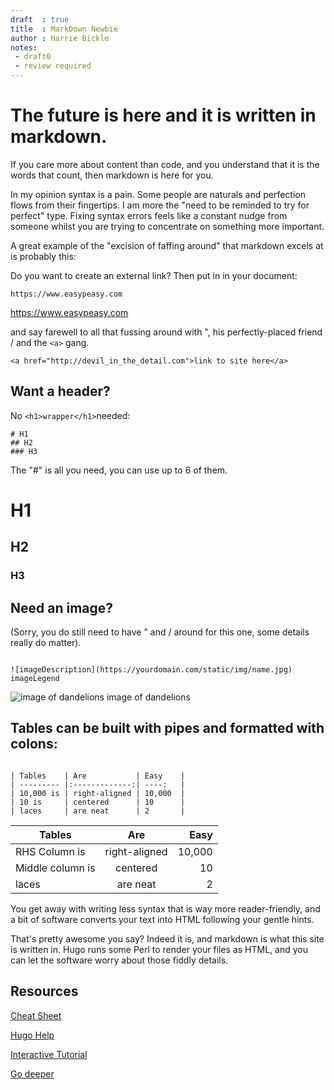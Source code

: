 ```yaml
---
draft  : true
title  : MarkDown Newbie
author : Harrie Bickle
notes:
 - draft0
 - review required
---
```



# The future is here and it is written in markdown.

If you care more about content than code, and you understand that it is the words that count, then markdown is here for you.

In my opinion syntax is a pain. Some people are naturals and perfection flows from their fingertips. I am more the "need to be reminded to try for perfect" type. Fixing syntax errors feels like a constant nudge from someone whilst you are trying to concentrate on something more important.

A great example of the "excision of faffing around" that markdown excels at is probably this:


Do you want to create an external link? Then put in in your document:

```
https://www.easypeasy.com
```
https://www.easypeasy.com

and say farewell to all that fussing around with ", his perfectly-placed friend / and the `<a>`  gang.

```
<a href="http://devil_in_the_detail.com">link to site here</a>
```

## Want a header? 

No ```<h1>wrapper</h1>```needed:

```
# H1
## H2
### H3

```
The "#" is all you need, you can use up to 6 of them.

# H1
## H2
### H3

## Need an image? 
(Sorry, you do still need to have " and / around for this one, some details really do matter).

```

![imageDescription](https://yourdomain.com/static/img/name.jpg) imageLegend

```
![image of dandelions](/static/img/blog.jpg) image of dandelions


## Tables can be built with pipes and formatted with colons:

```

| Tables    | Are           | Easy    |
| --------- |:-------------:| ----:   |
| 10,000 is | right-aligned | 10,000  |
| 10 is     | centered      | 10      |
| laces     | are neat      | 2       |

```


| Tables          | Are           | Easy    |
| ----------------|:-------------:| ----:   |
| RHS Column is   | right-aligned | 10,000  |
| Middle column is| centered      | 10      |
| laces           | are neat      | 2       |


You get away with writing less syntax that is way more reader-friendly, and a bit of software converts your text into HTML following your gentle hints.

That's pretty awesome you say? Indeed it is, and markdown is what this site is written in. Hugo runs some Perl to render your files as HTML, and you can let the software worry about those fiddly details.

## Resources

[Cheat Sheet](https://help.github.com/articles/basic-writing-and-formatting-syntax/)

[Hugo Help](https://gohugo.io/content-management/formats/#learn-markdown)

[Interactive Tutorial](https://www.markdowntutorial.com/lesson/1/)

[Go deeper](https://daringfireball.net/projects/markdown/)
